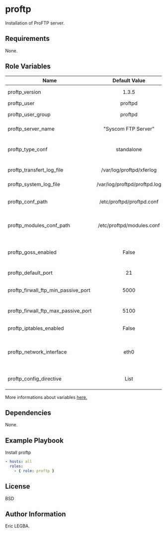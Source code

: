 proftp
=========

Installation of ProFTP server.

Requirements
------------

None.

Role Variables
--------------

| Name	        | Default Value	| Description|
| ------------- |:-------------:| ----------:|
|proftp_version|1.3.5|ProFTP version.|
|proftp_user|proftpd|ProFTP User.|
|proftp_user_group|proftpd|ProFTP User group.|
|proftp_server_name|"Syscom FTP Server"|ProFTP Server name.|
|proftp_type_conf|standalone|Configuration te get standalone ProFTP.|
|proftp_transfert_log_file|/var/log/proftpd/xferlog|Transfert Log absolute path.|
|proftp_system_log_file|/var/log/proftpd/proftpd.log|System Log absolute path.|
|proftp_conf_path|/etc/proftpd/proftpd.conf|ProFTP main configuration file.|
|proftp_modules_conf_path|/etc/proftpd/modules.conf|ProFTP module configuration file.|
|proftp_goss_enabled|False|Enable/Disable goss checking after installation.|
|proftp_default_port|21|ProFTP default port.|
|proftp_firwall_ftp_min_passive_port|5000|ProFTP minimum passive port.|
|proftp_firwall_ftp_max_passive_port|5100|ProFTP maximum passive port.|
|proftp_iptables_enabled|False|Enable/Disable iptables rule.|
|proftp_network_interface|eth0|Network interface where iptables rule will be applied.|
|proftp_config_directive|List|List of configurations for ProFTP.|

More informations about variables [here.](https://github.com/eleongithub/ansible/blob/it_1/projects/roles/proftp/defaults/main.yml)

Dependencies
------------

None.

Example Playbook
----------------

Install proftp
```yaml
- hosts: all
  roles:
    - { role: proftp }
```

License
-------

BSD

Author Information
------------------

Eric LEGBA.
